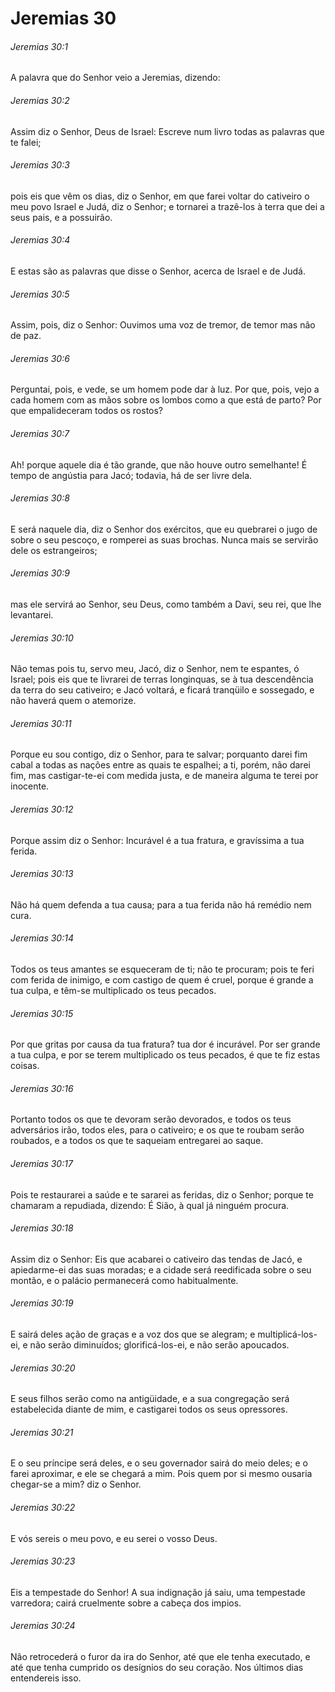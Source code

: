 # Jeremias 30

###### Jeremias 30:1

A palavra que do Senhor veio a Jeremias, dizendo:

###### Jeremias 30:2

Assim diz o Senhor, Deus de Israel: Escreve num livro todas as palavras que te falei;

###### Jeremias 30:3

pois eis que vêm os dias, diz o Senhor, em que farei voltar do cativeiro o meu povo Israel e Judá, diz o Senhor; e tornarei a trazê-los à terra que dei a seus pais, e a possuirão.

###### Jeremias 30:4

E estas são as palavras que disse o Senhor, acerca de Israel e de Judá.

###### Jeremias 30:5

Assim, pois, diz o Senhor: Ouvimos uma voz de tremor, de temor mas não de paz.

###### Jeremias 30:6

Perguntai, pois, e vede, se um homem pode dar à luz. Por que, pois, vejo a cada homem com as mãos sobre os lombos como a que está de parto? Por que empalideceram todos os rostos?

###### Jeremias 30:7

Ah! porque aquele dia é tão grande, que não houve outro semelhante! É tempo de angústia para Jacó; todavia, há de ser livre dela.

###### Jeremias 30:8

E será naquele dia, diz o Senhor dos exércitos, que eu quebrarei o jugo de sobre o seu pescoço, e romperei as suas brochas. Nunca mais se servirão dele os estrangeiros;

###### Jeremias 30:9

mas ele servirá ao Senhor, seu Deus, como também a Davi, seu rei, que lhe levantarei.

###### Jeremias 30:10

Não temas pois tu, servo meu, Jacó, diz o Senhor, nem te espantes, ó Israel; pois eis que te livrarei de terras longinquas, se à tua descendência da terra do seu cativeiro; e Jacó voltará, e ficará tranqüilo e sossegado, e não haverá quem o atemorize.

###### Jeremias 30:11

Porque eu sou contigo, diz o Senhor, para te salvar; porquanto darei fim cabal a todas as nações entre as quais te espalhei; a ti, porém, não darei fim, mas castigar-te-ei com medida justa, e de maneira alguma te terei por inocente.

###### Jeremias 30:12

Porque assim diz o Senhor: Incurável é a tua fratura, e gravíssima a tua ferida.

###### Jeremias 30:13

Não há quem defenda a tua causa; para a tua ferida não há remédio nem cura.

###### Jeremias 30:14

Todos os teus amantes se esqueceram de ti; não te procuram; pois te feri com ferida de inimigo, e com castigo de quem é cruel, porque é grande a tua culpa, e têm-se multiplicado os teus pecados.

###### Jeremias 30:15

Por que gritas por causa da tua fratura? tua dor é incurável. Por ser grande a tua culpa, e por se terem multiplicado os teus pecados, é que te fiz estas coisas.

###### Jeremias 30:16

Portanto todos os que te devoram serão devorados, e todos os teus adversários irão, todos eles, para o cativeiro; e os que te roubam serão roubados, e a todos os que te saqueiam entregarei ao saque.

###### Jeremias 30:17

Pois te restaurarei a saúde e te sararei as feridas, diz o Senhor; porque te chamaram a repudiada, dizendo: É Sião, à qual já ninguém procura.

###### Jeremias 30:18

Assim diz o Senhor: Eis que acabarei o cativeiro das tendas de Jacó, e apiedarme-ei das suas moradas; e a cidade será reedificada sobre o seu montão, e o palácio permanecerá como habitualmente.

###### Jeremias 30:19

E sairá deles ação de graças e a voz dos que se alegram; e multiplicá-los-ei, e não serão diminuídos; glorificá-los-ei, e não serão apoucados.

###### Jeremias 30:20

E seus filhos serão como na antigüidade, e a sua congregação será estabelecida diante de mim, e castigarei todos os seus opressores.

###### Jeremias 30:21

E o seu príncipe será deles, e o seu governador sairá do meio deles; e o farei aproximar, e ele se chegará a mim. Pois quem por si mesmo ousaria chegar-se a mim? diz o Senhor.

###### Jeremias 30:22

E vós sereis o meu povo, e eu serei o vosso Deus.

###### Jeremias 30:23

Eis a tempestade do Senhor! A sua indignação já saiu, uma tempestade varredora; cairá cruelmente sobre a cabeça dos impios.

###### Jeremias 30:24

Não retrocederá o furor da ira do Senhor, até que ele tenha executado, e até que tenha cumprido os desígnios do seu coração. Nos últimos dias entendereis isso.

